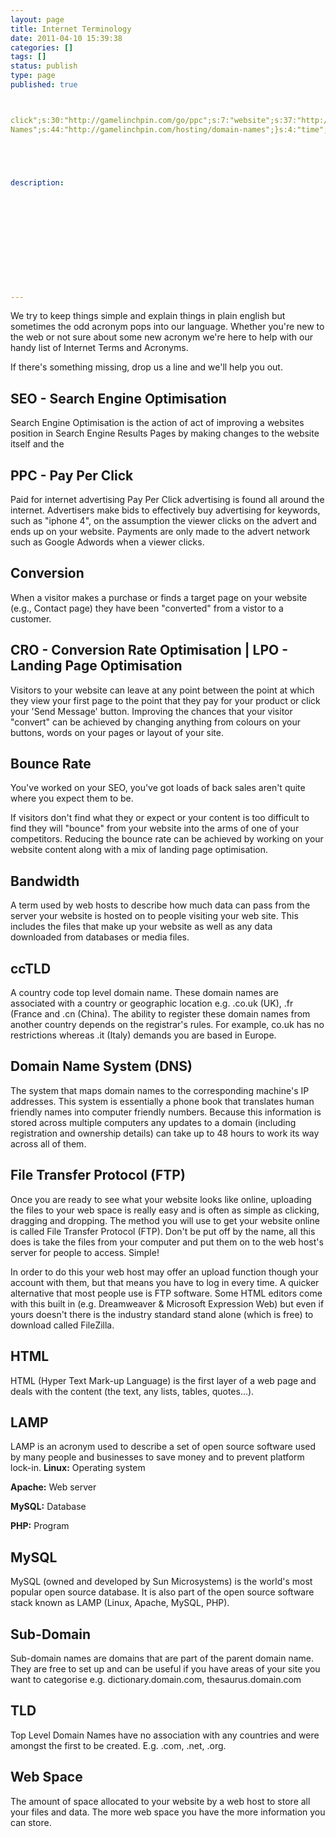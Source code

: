```yaml
---
layout: page
title: Internet Terminology
date: 2011-04-10 15:39:38
categories: []
tags: []
status: publish
type: page
published: true



click";s:30:"http://gamelinchpin.com/go/ppc";s:7:"website";s:37:"http://gamelinchpin.com/go/web_design";s:4:"host";s:28:"http://ringalpha.com/hosting";s:6:"domain";s:22:"/hosting/domain-names/";s:12:"Domain
Names";s:44:"http://gamelinchpin.com/hosting/domain-names";}s:4:"time";i:1422698299;}





description:












---
```

We try to keep things simple and explain things in plain english but
sometimes the odd acronym pops into our language. Whether you're new to
the web or not sure about some new acronym we're here to help with our
handy list of Internet Terms and Acronyms.

If there's something missing, drop us a line and we'll help you out.

SEO - Search Engine Optimisation
--------------------------------

Search Engine Optimisation is the action of act of improving a websites
position in Search Engine Results Pages by making changes to the website
itself and the

PPC - Pay Per Click
-------------------

Paid for internet advertising Pay Per Click advertising is found all
around the internet. Advertisers make bids to effectively buy
advertising for keywords, such as "iphone 4", on the assumption the
viewer clicks on the advert and ends up on your website. Payments are
only made to the advert network such as Google Adwords when a viewer
clicks.

Conversion
----------

When a visitor makes a purchase or finds a target page on your website
(e.g., Contact page) they have been "converted" from a vistor to a
customer.

CRO - Conversion Rate Optimisation | LPO - Landing Page Optimisation
--------------------------------------------------------------------

Visitors to your website can leave at any point between the point at
which they view your first page to the point that they pay for your
product or click your 'Send Message' button.
 Improving the chances that your visitor "convert" can be achieved by
changing anything from colours on your buttons, words on your pages or
layout of your site.

Bounce Rate
-----------

You've worked on your SEO, you've got loads of back
sales aren't quite where you expect them to be.

If visitors don't find what they or expect or your content is too
difficult to find they will "bounce" from your website into the arms of
one of your competitors. Reducing the bounce rate can be achieved by
working on your website content along with a mix of landing page
optimisation.

Bandwidth
---------

A term used by web hosts to describe how much data can pass from the
server your website is hosted on to people visiting your web site. This
includes the files that make up your website as well as any data
downloaded from databases or media files.

ccTLD
-----

A country code top level domain name. These domain names are associated
with a country or geographic location e.g. .co.uk (UK), .fr (France and
.cn (China). The ability to register these domain names from another
country depends on the registrar's rules. For example, co.uk has no
restrictions whereas .it (Italy) demands you are based in Europe.

Domain Name System (DNS)
------------------------

The system that maps domain names to the corresponding machine's IP
addresses. This system is essentially a phone book that translates human
friendly names into computer friendly numbers. Because this information
is stored across multiple computers any updates to a domain (including
registration and ownership details) can take up to 48 hours to work its
way across all of them.

File Transfer Protocol (FTP)
----------------------------

Once you are ready to see what your website looks like online, uploading
the files to your web space is really easy and is often as simple as
clicking, dragging and dropping. The method you will use to get your
website online is called File Transfer Protocol (FTP). Don't be put off
by the name, all this does is take the files from your computer and put
them on to the web host's server for people to access. Simple!

In order to do this your web host may offer an upload function though
your account with them, but that means you have to log in every time. A
quicker alternative that most people use is FTP software. Some HTML
editors come with this built in (e.g. Dreamweaver & Microsoft Expression
Web) but even if yours doesn't there is the industry standard stand
alone (which is free) to download called FileZilla.

HTML
----

HTML (Hyper Text Mark-up Language) is the first layer of a web page and
deals with the content (the text, any lists, tables, quotes...).

LAMP
----

LAMP is an acronym used to describe a set of open source software used
by many people and businesses to save money and to prevent platform
lock-in.
 **Linux:** Operating system

**Apache:** Web server

**MySQL:** Database

**PHP:** Program

MySQL
-----

MySQL (owned and developed by Sun Microsystems) is the world's most
popular open source database. It is also part of the open source
software stack known as LAMP (Linux, Apache, MySQL, PHP).

Sub-Domain
----------

Sub-domain names are domains that are part of the parent domain name.
They are free to set up and can be useful if you have areas of your site
you want to categorise e.g.
 dictionary.domain.com, thesaurus.domain.com

TLD
---

Top Level Domain Names have no association with any countries and were
amongst the first to be created. E.g. .com, .net, .org.

Web Space
---------

The amount of space allocated to your website by a web host to store all
your files and data. The more web space you have the more information
you can store.
